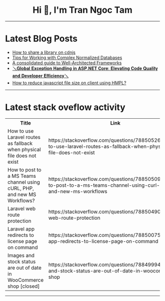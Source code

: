 <h1 align="center">Hi 👋, I'm Tran Ngoc Tam</h1>

---

# Latest Blog Posts 
<!-- BLOG-POST-LIST:START -->
- [How to share a library on cdnjs](https://dev.to/js-libraries/how-to-share-a-library-on-cdnjs-4jfi)
- [Tips for Working with Complex Normalized Databases](https://dev.to/alvincrespo/tips-for-working-with-complex-normalized-databases-2453)
- [A consolidated guide to Well-Architected Frameworks](https://dev.to/thecodewrapper/a-consolidated-guide-to-well-architected-frameworks-1399)
- [🪛𝐆𝐥𝐨𝐛𝐚𝐥 𝐄𝐱𝐜𝐞𝐩𝐭𝐢𝐨𝐧 𝐇𝐚𝐧𝐝𝐥𝐢𝐧𝐠 𝐢𝐧 𝐀𝐒𝐏.𝐍𝐄𝐓 𝐂𝐨𝐫𝐞: 𝐄𝐥𝐞𝐯𝐚𝐭𝐢𝐧𝐠 𝐂𝐨𝐝𝐞 𝐐𝐮𝐚𝐥𝐢𝐭𝐲 𝐚𝐧𝐝 𝐃𝐞𝐯𝐞𝐥𝐨𝐩𝐞𝐫 𝐄𝐟𝐟𝐢𝐜𝐢𝐞𝐧𝐜𝐲🪛](https://dev.to/majdisaibi/--2gik)
- [How to reduce javascript file size on client using HMPL?](https://dev.to/antonmak1/how-to-reduce-javascript-file-size-on-client-using-hmpl-2685)
<!-- BLOG-POST-LIST:END -->

---

# Latest stack oveflow activity
<table>
  <tr><th>Title</th><th>Link</th></tr>
  <!-- STACKOVERFLOW:START --><tr><td>How to use Laravel routes as fallback when physical file does not exist</td><td>https://stackoverflow.com/questions/78850526/how-to-use-laravel-routes-as-fallback-when-physical-file-does-not-exist</td></tr><tr><td>How to post to a MS Teams channel using cURL, PHP, and new MS Workflows?</td><td>https://stackoverflow.com/questions/78850509/how-to-post-to-a-ms-teams-channel-using-curl-php-and-new-ms-workflows</td></tr><tr><td>Laravel web route protection</td><td>https://stackoverflow.com/questions/78850490/laravel-web-route-protection</td></tr><tr><td>Laravel app redirects to license page on command</td><td>https://stackoverflow.com/questions/78850075/laravel-app-redirects-to-license-page-on-command</td></tr><tr><td>Images and stock status are out of date in WooCommerce shop [closed]</td><td>https://stackoverflow.com/questions/78849994/images-and-stock-status-are-out-of-date-in-woocommerce-shop</td></tr><!-- STACKOVERFLOW:END -->
</table>

---


